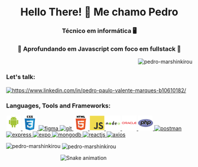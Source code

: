 <h1 align="center">Hello There! 🤝 Me chamo Pedro</h1>
<h3 align="center">Técnico em informática 🖥️</h3>
<h3 align="center"> 🌸 Aprofundando em Javascript com foco em fullstack 💮</h3>

<p align="right"> <img src="https://komarev.com/ghpvc/?username=pedro-marshinkirou&label=Profile%20views&color=brightgreen&style=flat" alt="pedro-marshinkirou" /> </p>

<h3 align="left">Let's talk:</h3>
<p align="left">
<a href="https://www.linkedin.com/in/pedro-paulo-valente-marques-b10610182?lipi=urn%3Ali%3Apage%3Ad_flagship3_profile_view_base_contact_details%3BOAfqueFTSRGfLcJ0qOju9g%3D%3D" target="blank"><img align="center" src="https://raw.githubusercontent.com/rahuldkjain/github-profile-readme-generator/master/src/images/icons/Social/linked-in-alt.svg" alt="https://www.linkedin.com/in/pedro-paulo-valente-marques-b10610182/" height="30" width="40" /></a>
</p>

<h3 align="left">Languages, Tools and Frameworks:</h3>
<p align="left"> 
  <a href="https://developer.android.com" target="_blank" rel="noreferrer"> <img src="https://raw.githubusercontent.com/devicons/devicon/master/icons/android/android-original-wordmark.svg" alt="android" width="40" height="40"/> </a> 
  <a href="https://www.w3schools.com/css/" target="_blank" rel="noreferrer"> <img src="https://raw.githubusercontent.com/devicons/devicon/master/icons/css3/css3-original-wordmark.svg" alt="css3" width="40" height="40"/> </a> 
  <a href="https://www.figma.com/" target="_blank" rel="noreferrer"> <img src="https://www.vectorlogo.zone/logos/figma/figma-icon.svg" alt="figma" width="40" height="40"/> </a> 
  <a href="https://git-scm.com/" target="_blank" rel="noreferrer"> <img src="https://www.vectorlogo.zone/logos/git-scm/git-scm-icon.svg" alt="git" width="40" height="40"/> </a> 
  <a href="https://www.w3.org/html/" target="_blank" rel="noreferrer"> <img src="https://raw.githubusercontent.com/devicons/devicon/master/icons/html5/html5-original-wordmark.svg" alt="html5" width="40" height="40"/> </a> 
  <a href="https://developer.mozilla.org/en-US/docs/Web/JavaScript" target="_blank" rel="noreferrer"> <img src="https://raw.githubusercontent.com/devicons/devicon/master/icons/javascript/javascript-original.svg" alt="javascript" width="40" height="40"/> </a>  
  <a href="https://nodejs.org" target="_blank" rel="noreferrer"> <img src="https://raw.githubusercontent.com/devicons/devicon/master/icons/nodejs/nodejs-original-wordmark.svg" alt="nodejs" width="40" height="40"/> </a> 
  <a href="https://www.oracle.com/" target="_blank" rel="noreferrer"> <img src="https://raw.githubusercontent.com/devicons/devicon/master/icons/oracle/oracle-original.svg" alt="oracle" width="40" height="40"/> </a> 
  <a href="https://www.php.net" target="_blank" rel="noreferrer"> <img src="https://raw.githubusercontent.com/devicons/devicon/master/icons/php/php-original.svg" alt="php" width="40" height="40"/> </a> 
  <a href="https://postman.com" target="_blank" rel="noreferrer"> <img src="https://www.vectorlogo.zone/logos/getpostman/getpostman-icon.svg" alt="postman" width="40" height="40"/> </a> 
  <a href="http://expressjs.com/" target="_blank" rel="noreferrer"> <img src="https://www.vectorlogo.zone/logos/expressjs/expressjs-ar21.svg" alt="express" width="40" height="40"/> </a> 
  <a href="https://expo.dev/" target="_blank" rel="noreferrer"> <img src="https://www.vectorlogo.zone/logos/expoio/expoio-ar21.svg" alt="expo" width="40" height="40"/> </a>
  <a href="https://www.mongodb.com/pt-br" target="_blank" rel="noreferrer"> <img src="https://www.vectorlogo.zone/logos/mongodb/mongodb-ar21.svg" alt="mongodb" width="40" height="40"/> </a>
  <a href="https://pt-br.legacy.reactjs.org/" target="_blank" rel="noreferrer"> <img src="https://www.vectorlogo.zone/logos/reactjs/reactjs-ar21.svg" alt="reactjs" width="40" height="40"/> </a>
  <a href="https://axios-http.com/" target="_blank" rel="noreferrer"> <img src="https://www.vectorlogo.zone/logos/axios/axios-ar21.svg" alt="axios" width="40" height="40"/> </a>

<p><img height="170em" align="left" src="https://github-readme-stats.vercel.app/api/top-langs?username=pedro-marshinkirou&show_icons=true&hide_border=true&locale=en&layout=compact&theme=tokyonight" alt="pedro-marshinkirou" /></p>

<p>&nbsp;<img height="170em" align="center" src="https://github-readme-stats.vercel.app/api?username=pedro-marshinkirou&show_icons=true&hide_border=true&locale=en&theme=tokyonight" alt="pedro-marshinkirou" /></p>

![Snake animation](https://github.com/Viniciuscelani/Viniciuscelani/blob/output/github-contribution-grid-snake.svg)
